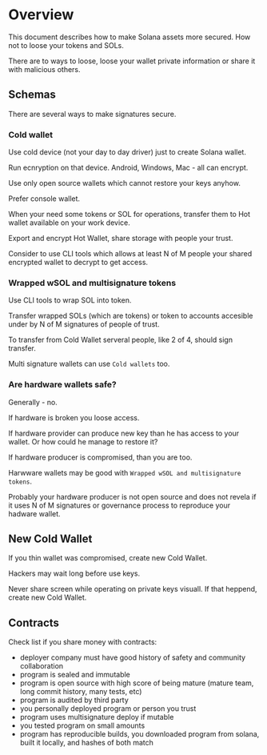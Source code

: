 # Overview

This document describes how to make Solana assets more secured. How not to loose your tokens and SOLs.

There are to ways to loose, loose your wallet private information or share it with malicious others.

## Schemas 

There are several ways to make signatures secure.

### Cold wallet

Use cold device (not your day to day driver) just to create Solana wallet. 

Run ecnryption on that device. Android, Windows, Mac - all can encrypt.

Use only open source wallets which cannot restore your keys anyhow.

Prefer console wallet.

When your need some tokens or SOL for operations, transfer them to Hot wallet available on your work device.

Export and encrypt Hot Wallet, share storage with people your trust. 

Consider to use CLI tools which allows at least N of M people your shared encrypted wallet to decrypt to get access. 

### Wrapped wSOL and multisignature tokens

Use CLI tools to wrap SOL into token. 

Transfer wrapped SOLs (which are tokens) or token to accounts accesible under by N of M signatures of people of trust. 

To transfer from Cold Wallet serveral people, like 2 of 4, should sign transfer.

Multi signature wallets can use `Cold wallets` too. 

### Are hardware wallets safe? 

Generally - no.

If hardware is broken you loose access. 

If hardware provider can produce new key than he has access to your wallet. Or how could he manage to restore it?

If hardware producer is compromised, than you are too. 

Harwware wallets may be good with `Wrapped wSOL and multisignature tokens`.

Probably your hardware producer is not open source and does not revela if it uses N of M signatures or governance process to reproduce your hadware wallet.

## New Cold Wallet

If you thin wallet was compromised, create new Cold Wallet. 

Hackers may wait long before use keys. 

Never share screen while operating on private keys visuall. If that heppend, create new Cold Wallet.

## Contracts

Check list if you share money with contracts:

- deployer company must have good history of safety and community collaboration
- program is sealed and immutable
- program is open source with high score of being mature (mature team, long commit history, many tests, etc)
- program is audited by third party
- you personally deployed program or person you trust
- program uses multisignature deploy if mutable
- you tested program on small amounts
- program has reproducible builds, you downloaded program from solana, built it locally, and hashes of both match 

